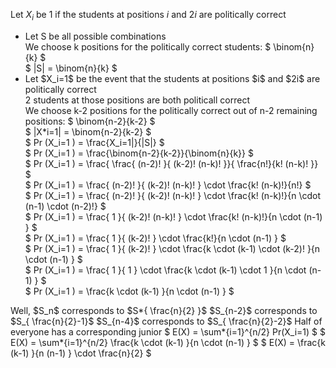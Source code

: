 Let $X_i$ be 1 if the students at positions $i$ and $2i$ are politically correct

<ul>
    <li> Let S be all possible combinations <br/> 
    We choose k positions for the politically correct students: $ \binom{n}{k} $ <br/> 
    $ |S| = \binom{n}{k} $
    <li> Let $X_i=1$ be the event that the students at positions $i$ and $2i$ are politically correct <br/> 
    2 students at those positions are both politicall correct <br/> 
    We choose k-2 positions for the politically correct out of n-2 remaining positions: $ \binom{n-2}{k-2} $ <br/> 
    $ |X*i=1| = \binom{n-2}{k-2} $ <br/> 
    $ Pr (X_i=1 ) = \frac{X_i=1|}{|S|} $ <br/> 
    $ Pr (X_i=1 ) = \frac{\binom{n-2}{k-2}}{\binom{n}{k}} $ <br/> 
    $ Pr (X_i=1 ) = \frac{ \frac{ (n-2)! }{ (k-2)! (n-k)! }}{ \frac{n!}{k! (n-k)! }} $ <br/> 
    $ Pr (X_i=1 ) = \frac{ (n-2)! }{ (k-2)! (n-k)! } \cdot \frac{k! (n-k)!}{n!} $ <br/> 
    $ Pr (X_i=1 ) = \frac{ (n-2)! }{ (k-2)! (n-k)! } \cdot \frac{k! (n-k)!}{n \cdot (n-1) \cdot (n-2)!} $ <br/> 
    $ Pr (X_i=1 ) = \frac{ 1 }{ (k-2)! (n-k)! } \cdot \frac{k! (n-k)!}{n \cdot (n-1) } $ <br/> 
    $ Pr (X_i=1 ) = \frac{ 1 }{ (k-2)! } \cdot \frac{k!}{n \cdot (n-1) } $ <br/> 
    $ Pr (X_i=1 ) = \frac{ 1 }{ (k-2)! } \cdot \frac{k \cdot (k-1) \cdot (k-2)! }{n \cdot (n-1) } $ <br/> 
    $ Pr (X_i=1 ) = \frac{ 1 }{ 1 } \cdot \frac{k \cdot (k-1) \cdot 1 }{n \cdot (n-1) } $ <br/> 
    $ Pr (X_i=1 ) = \frac{k \cdot (k-1) }{n \cdot (n-1) } $
</ul>
Well, $S_n$ corresponds to $S*{ \frac{n}{2} }$ 
$S_{n-2}$ corresponds to $S_{ \frac{n}{2}-1}$ 
$S_{n-4}$ corresponds to $S_{ \frac{n}{2}-2}$ 
Half of everyone has a corresponding junior 
$ E(X) = \sum*{i=1}^{n/2} Pr(X_i=1) $ 
$ E(X) = \sum*{i=1}^{n/2} \frac{k \cdot (k-1) }{n \cdot (n-1) } $ 
$ E(X) = \frac{k (k-1) }{n (n-1) } \cdot \frac{n}{2} $
